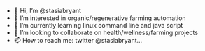 - 👋 Hi, I’m @stasiabryant
- 👀 I’m interested in organic/regenerative farming automation
- 🌱 I’m currently learning linux command line and java script
- 💞️ I’m looking to collaborate on health/wellness/farming projects
- 📫 How to reach me: twitter @stasiabryant...

<!---
stasiabryant/stasiabryant is a ✨ special ✨ repository because its `README.md` (this file) appears on your GitHub profile.
You can click the Preview link to take a look at your changes.
--->
